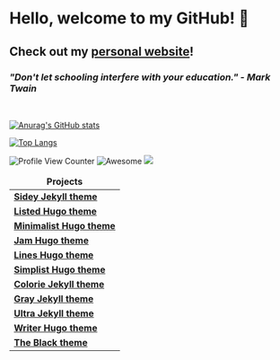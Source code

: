 # Hello, welcome to my GitHub! 👋 

## Check out my [personal website](https://www.srilokh-karuturi.dev)!

### *"Don't let schooling interfere with your education." - Mark Twain*

<br>

[![Anurag's GitHub stats](https://github-readme-stats.vercel.app/api?username=sai-k02&count_private=true&show_icons=true)](https://github.com/anuraghazra/github-readme-stats)



[![Top Langs](https://github-readme-stats.vercel.app/api/top-langs/?username=sai-k02&langs_count=10&layout=compact)](https://github.com/anuraghazra/github-readme-stats)

![Profile View Counter](https://komarev.com/ghpvc/?username=sai-k02&color=red&label=Profile+Views)
![Awesome](https://camo.githubusercontent.com/abb97269de2982c379cbc128bba93ba724d8822bfbe082737772bd4feb59cb54/68747470733a2f2f63646e2e7261776769742e636f6d2f73696e647265736f726875732f617765736f6d652f643733303566333864323966656437386661383536353265336136336531353464643865383832392f6d656469612f62616467652e737667)
![](https://hit.yhype.me/github/profile?user_id=75606167)


<table>
  <thead align="center">
    <tr border: none;>
      <td><b>Projects</b></td>
    </tr>
  </thead>
  <tbody>
  <tr>
      <td><a href="https://github.com/ronv/sidey"><b>Sidey Jekyll theme</b></a></td>
    </tr>
    <tr>
      <td><a href="https://github.com/ronv/listed"><b>Listed Hugo theme</b></a></td>
    </tr>
<tr>
      <td><a href="https://github.com/ronv/minimalist"><b>Minimalist Hugo theme</b></a></td>
    </tr>
	  <tr>
       <td><a href="https://github.com/ronv/jam"><b>Jam Hugo theme</b></a></td>
    </tr>
    <tr>
      <td><a href="https://github.com/ronv/lines"><b>Lines Hugo theme</b></a></td>
    </tr>
	  <tr>
      <td><a href="https://github.com/ronv/simplist"><b>Simplist Hugo theme</b></a></td>
    </tr>
    <tr>
      <td><a href="https://github.com/ronv/colorie"><b>Colorie Jekyll theme</b></a></td>
    </tr>
    <tr>
      <td><a href="https://github.com/ronv/gray"><b>Gray Jekyll theme</b></a></td>
    </tr>
    <tr>
      <td><a href="https://github.com/ronv/ultra"><b>Ultra Jekyll theme</b></a></td>
    </tr>
     <tr>
      <td><a href="https://github.com/ronv/writer"><b>Writer Hugo theme</b></a></td>
    </tr>
    <tr>
      <td><a href="https://github.com/ronv/the-black"><b>The Black theme</b></a></td>
    </tr>
    
  </tbody>
</table>
